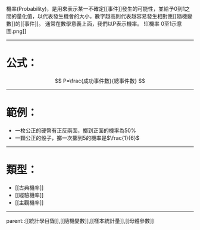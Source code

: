 機率(Probability)，是用來表示某一不確定[[事件]]發生的可能性，並給予0到1之間的量化值，以代表發生機會的大小，數字越高則代表越容易發生相對應[[隨機變數]]的[[事件]]。
通常在數學意義上面，我們以P表示機率。
![[機率 0至1示意圖.png]]
- - -
# 公式：
$$
P=\frac{成功事件數}{總事件數}
$$
- - -
# 範例：
- 一枚公正的硬幣有正反兩面，擲到正面的機率為50%
- 一顆公正的骰子，擲一次擲到5的機率是$\frac{1}{6}$
- - -
# 類型：
- [[古典機率]]
- [[經驗機率]]
- [[主觀機率]]
- - -
parent::[[統計學目錄]],[[隨機變數]],[[樣本統計量]],[[母體參數]]